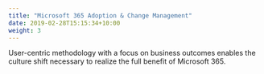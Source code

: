 ```yaml
---
title: "Microsoft 365 Adoption & Change Management"
date: 2019-02-28T15:15:34+10:00
weight: 3
---
```


User-centric methodology with a focus on business outcomes enables the culture shift necessary to realize the full benefit of Microsoft 365.

